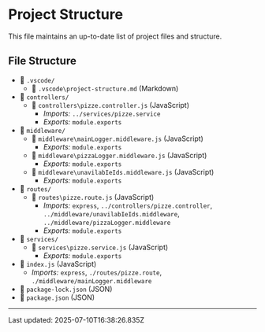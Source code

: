 # Project Structure

This file maintains an up-to-date list of project files and structure.

## File Structure

- 📁 `.vscode/`
  - 📄 `.vscode\project-structure.md` (Markdown)
- 📁 `controllers/`
  - 📄 `controllers\pizze.controller.js` (JavaScript)
    - *Imports:* `../services/pizze.service`
    - *Exports:* `module.exports`
- 📁 `middleware/`
  - 📄 `middleware\mainLogger.middleware.js` (JavaScript)
    - *Exports:* `module.exports`
  - 📄 `middleware\pizzaLogger.middleware.js` (JavaScript)
    - *Exports:* `module.exports`
  - 📄 `middleware\unavilabIeIds.middleware.js` (JavaScript)
    - *Exports:* `module.exports`
- 📁 `routes/`
  - 📄 `routes\pizze.route.js` (JavaScript)
    - *Imports:* `express`, `../controllers/pizze.controller`, `../middleware/unavilabIeIds.middleware`, `../middleware/pizzaLogger.middleware`
    - *Exports:* `module.exports`
- 📁 `services/`
  - 📄 `services\pizze.service.js` (JavaScript)
    - *Exports:* `module.exports`
- 📄 `index.js` (JavaScript)
  - *Imports:* `express`, `./routes/pizze.route`, `./middleware/mainLogger.middleware`
- 📄 `package-lock.json` (JSON)
- 📄 `package.json` (JSON)

---
Last updated: 2025-07-10T16:38:26.835Z
